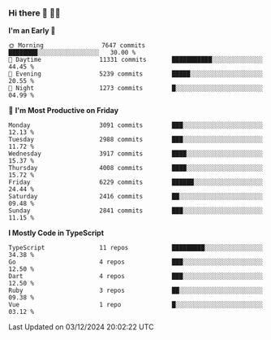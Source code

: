 ### Hi there 👋 🧑‍💻



<!--START_SECTION:waka-->
**I'm an Early 🐤** 

```text
🌞 Morning                7647 commits        ████████░░░░░░░░░░░░░░░░░   30.00 % 
🌆 Daytime                11331 commits       ███████████░░░░░░░░░░░░░░   44.45 % 
🌃 Evening                5239 commits        █████░░░░░░░░░░░░░░░░░░░░   20.55 % 
🌙 Night                  1273 commits        █░░░░░░░░░░░░░░░░░░░░░░░░   04.99 % 
```
📅 **I'm Most Productive on Friday** 

```text
Monday                   3091 commits        ███░░░░░░░░░░░░░░░░░░░░░░   12.13 % 
Tuesday                  2988 commits        ███░░░░░░░░░░░░░░░░░░░░░░   11.72 % 
Wednesday                3917 commits        ████░░░░░░░░░░░░░░░░░░░░░   15.37 % 
Thursday                 4008 commits        ████░░░░░░░░░░░░░░░░░░░░░   15.72 % 
Friday                   6229 commits        ██████░░░░░░░░░░░░░░░░░░░   24.44 % 
Saturday                 2416 commits        ██░░░░░░░░░░░░░░░░░░░░░░░   09.48 % 
Sunday                   2841 commits        ███░░░░░░░░░░░░░░░░░░░░░░   11.15 % 
```


**I Mostly Code in TypeScript** 

```text
TypeScript               11 repos            █████████░░░░░░░░░░░░░░░░   34.38 % 
Go                       4 repos             ███░░░░░░░░░░░░░░░░░░░░░░   12.50 % 
Dart                     4 repos             ███░░░░░░░░░░░░░░░░░░░░░░   12.50 % 
Ruby                     3 repos             ██░░░░░░░░░░░░░░░░░░░░░░░   09.38 % 
Vue                      1 repo              █░░░░░░░░░░░░░░░░░░░░░░░░   03.12 % 
```




 Last Updated on 03/12/2024 20:02:22 UTC
<!--END_SECTION:waka-->


